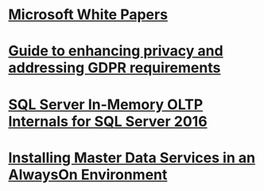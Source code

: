 # [Microsoft White Papers](microsoft-white-papers.md)
# [Guide to enhancing privacy and addressing GDPR requirements](../relational-databases/security/microsoft-sql-and-the-gdpr-requirements.md) 
# [SQL Server In-Memory OLTP Internals for SQL Server 2016](../relational-databases/in-memory-oltp/sql-server-in-memory-oltp-internals-for-sql-server-2016.md)
# [Installing Master Data Services in an AlwaysOn Environment](../master-data-services/installing-mds-in-an-alwayson-group-environment/installing-mds-in-an-alwayson-group-environment.md)
